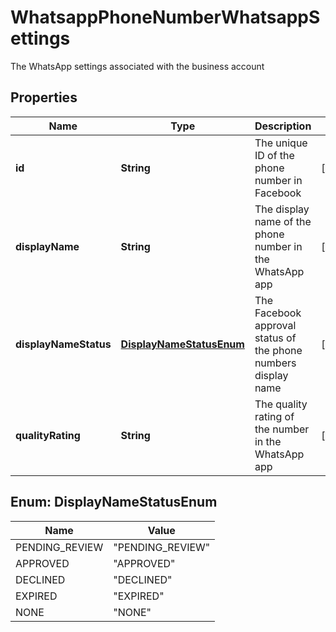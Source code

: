 

# WhatsappPhoneNumberWhatsappSettings

The WhatsApp settings associated with the business account

## Properties

| Name | Type | Description | Notes |
|------------ | ------------- | ------------- | -------------|
|**id** | **String** | The unique ID of the phone number in Facebook |  [optional] |
|**displayName** | **String** | The display name of the phone number in the WhatsApp app |  [optional] |
|**displayNameStatus** | [**DisplayNameStatusEnum**](#DisplayNameStatusEnum) | The Facebook approval status of the phone numbers display name |  [optional] |
|**qualityRating** | **String** | The quality rating of the number in the WhatsApp app |  [optional] |



## Enum: DisplayNameStatusEnum

| Name | Value |
|---- | -----|
| PENDING_REVIEW | &quot;PENDING_REVIEW&quot; |
| APPROVED | &quot;APPROVED&quot; |
| DECLINED | &quot;DECLINED&quot; |
| EXPIRED | &quot;EXPIRED&quot; |
| NONE | &quot;NONE&quot; |



